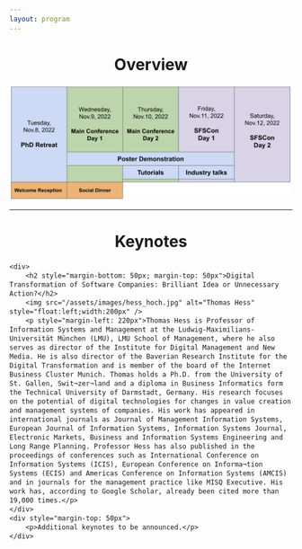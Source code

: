 ```yaml
---
layout: program
---
```


<h1 class="display-4" style="text-align: center;">
	Overview
</h1>
<img src="/assets/images/schedule.png" alt="">

<hr/>

<div>
    <h1 class="display-4" style="text-align: center;">
        Keynotes
    </h1>

	<div>
		<h2 style="margin-bottom: 50px; margin-top: 50px">Digital Transformation of Software Companies: Brilliant Idea or Unnecessary Action?</h2>
		<img src="/assets/images/hess_hoch.jpg" alt="Thomas Hess" style="float:left;width:200px" />
		<p style="margin-left: 220px">Thomas Hess is Professor of Information Systems and Management at the Ludwig-Maximilians-Universität München (LMU), LMU School of Management, where he also serves as director of the Institute for Digital Management and New Media. He is also director of the Baverian Research Institute for the Digital Transformation and is member of the board of the Internet Business Cluster Munich. Thomas holds a Ph.D. from the University of St. Gallen, Swit¬zer¬land and a diploma in Business Informatics form the Technical University of Darmstadt, Germany. His research focuses on the potential of digital technologies for changes in value creation and management systems of companies. His work has appeared in international journals as Journal of Management Information Systems, European Journal of Information Systems, Information Systems Journal, Electronic Markets, Business and Information Systems Engineering and Long Range Planning. Professor Hess has also published in the proceedings of conferences such as International Conference on Information Systems (ICIS), European Conference on Informa¬tion Systems (ECIS) and Americas Conference on Information Systems (AMCIS) and in journals for the management practice like MISQ Executive. His work has, according to Google Scholar, already been cited more than 19,000 times.</p>
	</div>
	<div style="margin-top: 50px">
		<p>Additional keynotes to be announced.</p>
	</div>		

</div>
